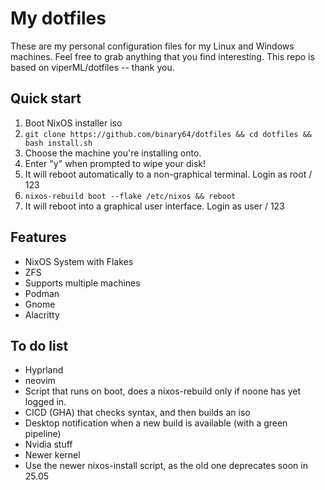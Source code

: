 # My dotfiles

These are my personal configuration files for my Linux and Windows machines. Feel free to grab anything that you find interesting. This repo is based on viperML/dotfiles -- thank you.

## Quick start

1. Boot NixOS installer iso
2. `git clone https://github.com/binary64/dotfiles && cd dotfiles && bash install.sh`
3. Choose the machine you're installing onto.
4. Enter "y" when prompted to wipe your disk!
5. It will reboot automatically to a non-graphical terminal. Login as root / 123
6. `nixos-rebuild boot --flake /etc/nixos && reboot`
7. It will reboot into a graphical user interface. Login as user / 123

## Features

* NixOS System with Flakes
* ZFS
* Supports multiple machines
* Podman
* Gnome
* Alacritty

## To do list

* Hyprland
* neovim
* Script that runs on boot, does a nixos-rebuild only if noone has yet logged in.
* CICD (GHA) that checks syntax, and then builds an iso
* Desktop notification when a new build is available (with a green pipeline)
* Nvidia stuff
* Newer kernel
* Use the newer nixos-install script, as the old one deprecates soon in 25.05

